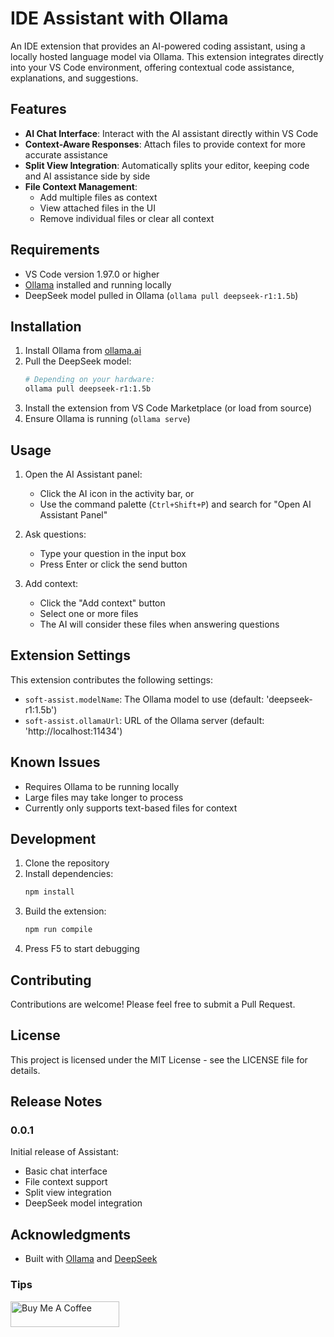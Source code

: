 # IDE Assistant with Ollama

An IDE extension that provides an AI-powered coding assistant, using a locally hosted language model via Ollama. This extension integrates directly into your VS Code environment, offering contextual code assistance, explanations, and suggestions.

## Features

- **AI Chat Interface**: Interact with the AI assistant directly within VS Code
- **Context-Aware Responses**: Attach files to provide context for more accurate assistance
- **Split View Integration**: Automatically splits your editor, keeping code and AI assistance side by side
- **File Context Management**: 
  - Add multiple files as context
  - View attached files in the UI
  - Remove individual files or clear all context

## Requirements

- VS Code version 1.97.0 or higher
- [Ollama](https://ollama.ai/) installed and running locally
- DeepSeek model pulled in Ollama (`ollama pull deepseek-r1:1.5b`)

## Installation

1. Install Ollama from [ollama.ai](https://ollama.ai)
2. Pull the DeepSeek model:
   ```bash
   # Depending on your hardware:
   ollama pull deepseek-r1:1.5b
   ```
3. Install the extension from VS Code Marketplace (or load from source)
4. Ensure Ollama is running (`ollama serve`)

## Usage

1. Open the AI Assistant panel:
   - Click the AI icon in the activity bar, or
   - Use the command palette (`Ctrl+Shift+P`) and search for "Open AI Assistant Panel"

2. Ask questions:
   - Type your question in the input box
   - Press Enter or click the send button

3. Add context:
   - Click the "Add context" button
   - Select one or more files
   - The AI will consider these files when answering questions

## Extension Settings

This extension contributes the following settings:

* `soft-assist.modelName`: The Ollama model to use (default: 'deepseek-r1:1.5b')
* `soft-assist.ollamaUrl`: URL of the Ollama server (default: 'http://localhost:11434')

## Known Issues

- Requires Ollama to be running locally
- Large files may take longer to process
- Currently only supports text-based files for context

## Development

1. Clone the repository
2. Install dependencies:
   ```bash
   npm install
   ```
3. Build the extension:
   ```bash
   npm run compile
   ```
4. Press F5 to start debugging

## Contributing

Contributions are welcome! Please feel free to submit a Pull Request.

## **License**

This project is licensed under the MIT License - see the LICENSE file for details.

## Release Notes

### 0.0.1

Initial release of Assistant:
- Basic chat interface
- File context support
- Split view integration
- DeepSeek model integration


## Acknowledgments

- Built with [Ollama](https://ollama.ai/) and [DeepSeek](https://deepseek.com/)


### Tips
<a href="https://www.buymeacoffee.com/kalebsofer" target="_blank"><img src="https://cdn.buymeacoffee.com/buttons/default-orange.png" alt="Buy Me A Coffee" height="41" width="174"></a>
